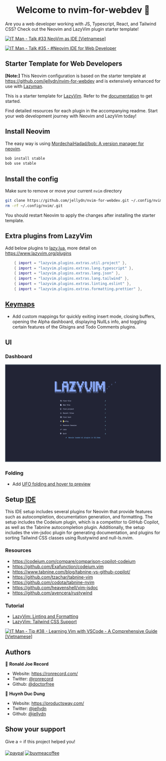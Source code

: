 <h1 align="center">Welcome to nvim-for-webdev 👋</h1>

<p>
Are you a web developer working with JS, Typescript, React, and Tailwind CSS? Check out the Neovim and LazyVim plugin starter template!
</p>

[![IT Man - Talk #33 NeoVim as IDE [Vietnamese]](https://i.ytimg.com/vi/dFi8CzvqkNE/hqdefault.jpg)](https://www.youtube.com/watch?v=dFi8CzvqkNE)

[![IT Man - Talk #35 - #Neovim IDE for Web Developer](https://i.ytimg.com/vi/3EbgMJ-RcWY/hqdefault.jpg)](https://www.youtube.com/watch?v=3EbgMJ-RcWY)

## Starter Template for Web Developers

**[Note:]** This Neovim configuration is based on the starter template at
https://github.com/jellydn/nvim-for-webdev and is extensively enhanced for
use with [Lazyman](https://github.com/doctorfree/nvim-lazyman).

This is a starter template for [LazyVim](https://github.com/LazyVim/LazyVim).
Refer to the [documentation](https://lazyvim.github.io/installation) to get started.

Find detailed resources for each plugin in the accompanying readme. Start your web development journey with Neovim and LazyVim today!

## Install Neovim

The easy way is using [MordechaiHadad/bob: A version manager for neovim](https://github.com/MordechaiHadad/bob).

```sh
bob install stable
bob use stable
```

## Install the config

Make sure to remove or move your current `nvim` directory

```sh
git clone https://github.com/jellydn/nvim-for-webdev.git ~/.config/nvim
rm -rf ~/.config/nvim/.git
```

You should restart Neovim to apply the changes after installing the starter template.

## Extra plugins from LazyVim

Add below plugins to [lazy.lua](./lua/config/lazy.lua), more detail on https://www.lazyvim.org/plugins

```lua
    { import = "lazyvim.plugins.extras.util.project" },
    { import = "lazyvim.plugins.extras.lang.typescript" },
    { import = "lazyvim.plugins.extras.lang.json" },
    { import = "lazyvim.plugins.extras.lang.tailwind" },
    { import = "lazyvim.plugins.extras.linting.eslint" },
    { import = "lazyvim.plugins.extras.formatting.prettier" },
```

## [Keymaps](./lua/config/keymaps.lua)

- Add custom mappings for quickly exiting insert mode, closing buffers, opening the Alpha dashboard, displaying NullLs info, and toggling certain features of the Gitsigns and Todo Comments plugins.

## UI

### Dashboard

![dashboards](dashboard.png)

### Folding

- Add [UFO folding and hover to preview](./lua/plugins/2-folding.lua)

## Setup [IDE](./lua/plugins/1-coding.lua)

This IDE setup includes several plugins for Neovim that provide features such as autocompletion, documentation generation, and formatting. The setup includes the Codeium plugin, which is a competitor to GitHub Copilot, as well as the Tabnine autocompletion plugin. Additionally, the setup includes the vim-jsdoc plugin for generating documentation, and plugins for sorting Tailwind CSS classes using Rustywind and null-ls.nvim.

### Resources

- https://codeium.com/compare/comparison-copilot-codeium
- https://github.com/Exafunction/codeium.vim
- https://www.tabnine.com/blog/tabnine-vs-github-copilot/
- https://github.com/tzachar/tabnine-vim
- https://github.com/codota/tabnine-nvim
- https://github.com/heavenshell/vim-jsdoc
- https://github.com/avencera/rustywind

### Tutorial
- [LazyVim: Linting and Formatting](https://www.youtube.com/watch?v=a_ZpTPaSn38)
- [LazyVim: Tailwind CSS Support](https://www.youtube.com/watch?v=_NiWhZeR-MY)

[![IT Man - Tip #38 - Learning Vim with VSCode - A Comprehensive Guide [Vietnamese]](https://i.ytimg.com/vi/yTTPRm0ACl0/hqdefault.jpg)](https://www.youtube.com/watch?v=yTTPRm0ACl0)


## Authors

👤 **Ronald Joe Record**

- Website: https://ronrecord.com/
- Twitter: [@ronrecord](https://twitter.com/ronrecord)
- Github: [@doctorfree](https://github.com/doctorfree)

👤 **Huynh Duc Dung**

- Website: https://productsway.com/
- Twitter: [@jellydn](https://twitter.com/jellydn)
- Github: [@jellydn](https://github.com/jellydn)

## Show your support

Give a ⭐️ if this project helped you!

[![paypal](https://img.shields.io/badge/PayPal-00457C?style=for-the-badge&logo=paypal&logoColor=white)](https://paypal.me/ronrecord)
[![buymeacoffee](https://img.shields.io/badge/Buy_Me_A_Coffee-FFDD00?style=for-the-badge&logo=buy-me-a-coffee&logoColor=black)](https://www.buymeacoffee.com/doctorfree)
